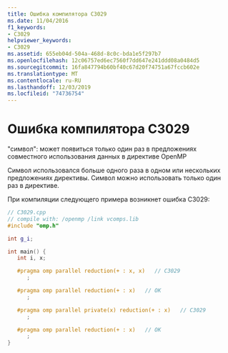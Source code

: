 ```yaml
---
title: Ошибка компилятора C3029
ms.date: 11/04/2016
f1_keywords:
- C3029
helpviewer_keywords:
- C3029
ms.assetid: 655eb04d-504a-468d-8c0c-bda1e5f297b7
ms.openlocfilehash: 12c06757ed6ec7560f7dd647e241ddd08a0484d5
ms.sourcegitcommit: 16fa847794b60bf40c67d20f74751a67fccb602e
ms.translationtype: MT
ms.contentlocale: ru-RU
ms.lasthandoff: 12/03/2019
ms.locfileid: "74736754"
---
```

# <a name="compiler-error-c3029"></a>Ошибка компилятора C3029

"символ": может появиться только один раз в предложениях совместного использования данных в директиве OpenMP

Символ использовался больше одного раза в одном или нескольких предложениях директивы. Символ можно использовать только один раз в директиве.

При компиляции следующего примера возникнет ошибка C3029:

```cpp
// C3029.cpp
// compile with: /openmp /link vcomps.lib
#include "omp.h"

int g_i;

int main() {
   int i, x;

   #pragma omp parallel reduction(+ : x, x)   // C3029
      ;

   #pragma omp parallel reduction(+ : x)   // OK
      ;

   #pragma omp parallel private(x) reduction(+ : x)   // C3029
      ;

   #pragma omp parallel reduction(+ : x)   // OK
      ;
}
```
